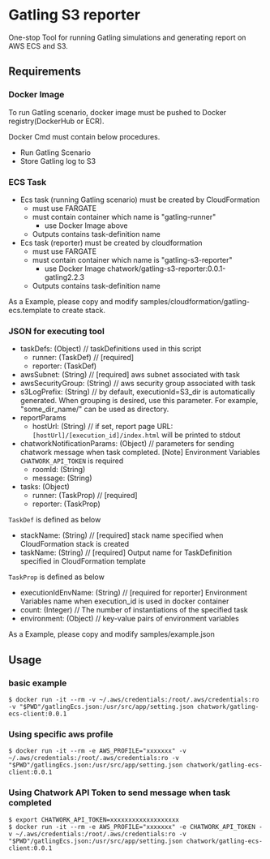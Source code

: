 # Gatling S3 reporter

One-stop Tool for running Gatling simulations and generating report on AWS ECS and S3.

## Requirements

### Docker Image

To run Gatling scenario, docker image must be pushed to Docker registry(DockerHub or ECR).

Docker Cmd must contain below procedures.

* Run Gatling Scenario
* Store Gatling log to S3

### ECS Task

* Ecs task (running Gatling scenario) must be created by CloudFormation
  * must use FARGATE
  * must contain container which name is "gatling-runner"
    * use Docker Image above
  * Outputs contains task-definition name
* Ecs task (reporter) must be created by cloudformation
  * must use FARGATE
  * must contain container which name is "gatling-s3-reporter"
    * use Docker Image chatwork/gatling-s3-reporter:0.0.1-gatling2.2.3
  * Outputs contains task-definition name

As a Example, please copy and modify samples/cloudformation/gatling-ecs.template to create stack.

### JSON for executing tool

* taskDefs: (Object) // taskDefinitions used in this script
  * runner: (TaskDef) // [required]
  * reporter: (TaskDef)
* awsSubnet: (String) // [required] aws subnet associated with task
* awsSecurityGroup: (String) // aws security group associated with task
* s3LogPrefix: (String) // by default, executionId=S3_dir is automatically generated. When grouping is desired, use this parameter. For example, "some_dir_name/" can be used as directory.
* reportParams
  * hostUrl: (String) // if set, report page URL:`[hostUrl]/[execution_id]/index.html` will be printed to stdout
* chatworkNotificationParams: (Object) // parameters for sending chatwork message when task completed. [Note] Environment Variables `CHATWORK_API_TOKEN` is required
  * roomId: (String)
  * message: (String)
* tasks: (Object)
  * runner: (TaskProp) // [required]
  * reporter: (TaskProp)

`TaskDef` is defined as below
* stackName: (String) // [required] stack name specified when CloudFormation stack is created
* taskName: (String) // [required] Output name for TaskDefinition specified in CloudFormation template

`TaskProp` is defined as below
* executionIdEnvName: (String) // [required for reporter] Environment Variables name when execution_id is used in docker container
* count: (Integer) // The number of instantiations of the specified task
* environment: (Object) // key-value pairs of environment variables

As a Example, please copy and modify samples/example.json

## Usage

### basic example

```
$ docker run -it --rm -v ~/.aws/credentials:/root/.aws/credentials:ro -v "$PWD"/gatlingEcs.json:/usr/src/app/setting.json chatwork/gatling-ecs-client:0.0.1
```

### Using specific aws profile

```
$ docker run -it --rm -e AWS_PROFILE="xxxxxxx" -v ~/.aws/credentials:/root/.aws/credentials:ro -v "$PWD"/gatlingEcs.json:/usr/src/app/setting.json chatwork/gatling-ecs-client:0.0.1
```

### Using Chatwork API Token to send message when task completed

```
$ export CHATWORK_API_TOKEN=xxxxxxxxxxxxxxxxxxx
$ docker run -it --rm -e AWS_PROFILE="xxxxxxx" -e CHATWORK_API_TOKEN -v ~/.aws/credentials:/root/.aws/credentials:ro -v "$PWD"/gatlingEcs.json:/usr/src/app/setting.json chatwork/gatling-ecs-client:0.0.1
```
